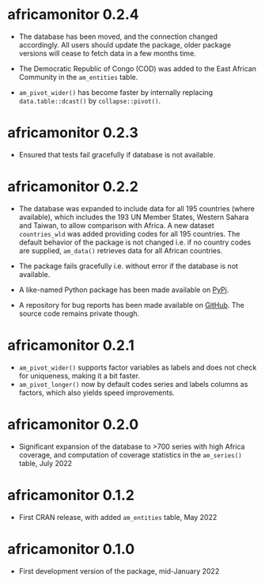 # africamonitor 0.2.4

- The database has been moved, and the connection changed accordingly. All users should update the package, older package versions will cease to fetch data in a few months time. 

- The Democratic Republic of Congo (COD) was added to the East African Community in the `am_entities` table. 

- `am_pivot_wider()` has become faster by internally replacing `data.table::dcast()` by `collapse::pivot()`. 

# africamonitor 0.2.3

- Ensured that tests fail gracefully if database is not available. 

# africamonitor 0.2.2

- The database was expanded to include data for all 195 countries (where available), which includes the 193 UN Member States, Western Sahara and Taiwan, to allow comparison with Africa. A new dataset `countries_wld` was added providing codes for all 195 countries. The default behavior of the package is not changed i.e. if no country codes are supplied, `am_data()` retrieves data for all African countries.

- The package fails gracefully i.e. without error if the database is not available.

- A like-named Python package has been made available on [PyPi](https://pypi.org/project/africamonitor/). 

- A repository for bug reports has been made available on [GitHub](https://github.com/kielinstitute/africamonitor/issues). The source code remains private though.  


# africamonitor 0.2.1
- `am_pivot_wider()` supports factor variables as labels and does not check for uniqueness, making it a bit faster. 
- `am_pivot_longer()` now by default codes series and labels columns as factors, which also yields speed improvements. 

# africamonitor 0.2.0
- Significant expansion of the database to >700 series with high Africa coverage, and computation of coverage statistics in the `am_series()` table, July 2022

# africamonitor 0.1.2
- First CRAN release, with added `am_entities` table, May 2022

# africamonitor 0.1.0
- First development version of the package, mid-January 2022
